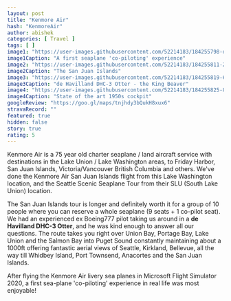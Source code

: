 ```yaml
---
layout: post
title: "Kenmore Air"
hash: "KenmoreAir"
author: abishek
categories: [ Travel ]
tags: [ ]
image1: "https://user-images.githubusercontent.com/52214183/184255798-db0d7d8f-d985-43b6-ac5a-8d9729348439.jpg"
image1Caption: "A first seaplane 'co-piloting' experience"
image2: "https://user-images.githubusercontent.com/52214183/184255811-2fb89685-394b-4bb1-b6c2-ec4ab63de909.jpg"
image2Caption: "The San Juan Islands"
image3: "https://user-images.githubusercontent.com/52214183/184255819-61a11e1d-33e0-4cfc-8b6f-990c6fc9e287.jpg"
image3Caption: "de Havilland DHC-3 Otter - the King Beaver"
image4: "https://user-images.githubusercontent.com/52214183/184255825-89ba7b06-a2e4-417e-91b1-24b4435b1e1c.jpg"
image4Caption: "State of the art 1950s cockpit"
googleReview: "https://goo.gl/maps/tnjhdy3bQukH8xux6"
stravaRecord: ""
featured: true
hidden: false
story: true
rating: 5
---
```


Kenmore Air is a 75 year old charter seaplane / land aircraft service with destinations in the Lake Union / Lake Washington areas, to Friday Harbor, San Juan Islands, Victoria/Vancouver British Columbia and others. We've done the Kenmore Air San Juan Islands flight from this Lake Washington location, and the Seattle Scenic Seaplane Tour from their SLU (South Lake Union) location.

The San Juan Islands tour is longer and definitely worth it for a group of 10 people where you can reserve a whole seaplane (9 seats + 1 co-pilot seat). We had an experienced ex Boeing777 pilot taking us around in a **de Havilland DHC-3 Otter**, and he was kind enough to answer all our questions. The route takes you right over Union Bay, Portage Bay, Lake Union and the Salmon Bay into Puget Sound constantly maintaining about a 1000ft offering fantastic aerial views of Seattle, Kirkland, Bellevue, all the way till Whidbey Island, Port Townsend, Anacortes and the San Juan Islands.

After flying the Kenmore Air livery sea planes in Microsoft Flight Simulator 2020, a first sea-plane 'co-piloting' experience in real life was most enjoyable!